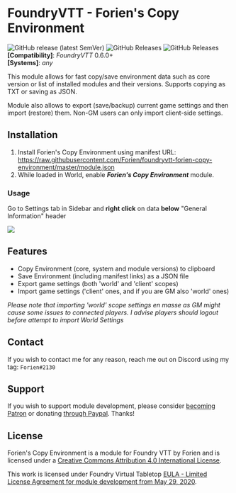 # FoundryVTT - Forien's Copy Environment
![GitHub release (latest SemVer)](https://img.shields.io/github/v/release/forien/foundryvtt-forien-copy-environment?style=for-the-badge)
![GitHub Releases](https://img.shields.io/github/downloads/Forien/foundryvtt-forien-copy-environment/latest/total?style=for-the-badge)
![GitHub Releases](https://img.shields.io/github/downloads/Forien/foundryvtt-forien-copy-environment/total?style=for-the-badge)    
**[Compatibility]**: *FoundryVTT* 0.6.0+  
**[Systems]**: *any*  

This module allows for fast copy/save environment data such as core version or list of installed modules and their versions. Supports copying as TXT or saving as JSON.

Module also allows to export (save/backup) current game settings and then import (restore) them. Non-GM users can only import client-side settings.

## Installation

1. Install Forien's Copy Environment using manifest URL: https://raw.githubusercontent.com/Forien/foundryvtt-forien-copy-environment/master/module.json
2. While loaded in World, enable **_Forien's Copy Environment_** module.

### Usage

Go to Settings tab in Sidebar and **right click** on data **below** "General Information" header

![](https://i.gyazo.com/8f41b4e7f52e8f560f9265774a9849db.gif)

## Features

* Copy Environment (core, system and module versions) to clipboard
* Save Environment (including manifest links) as a JSON file
* Export game settings (both 'world' and 'client' scopes)
* Import game settings ('client' ones, and if you are GM also 'world' ones)

*Please note that importing 'world' scope settings en masse as GM might cause some issues to connected players. I advise players should logout before attempt to import World Settings*

## Contact

If you wish to contact me for any reason, reach me out on Discord using my tag: `Forien#2130`


## Support

If you wish to support module development, please consider [becoming Patron](https://www.patreon.com/foundryworkshop) or donating [through Paypal](https://www.paypal.com/cgi-bin/webscr?cmd=_s-xclick&hosted_button_id=6P2RRX7HVEMV2&source=url). Thanks!

## License

Forien's Copy Environment is a module for Foundry VTT by Forien and is licensed under a [Creative Commons Attribution 4.0 International License](http://creativecommons.org/licenses/by/4.0/).

This work is licensed under Foundry Virtual Tabletop [EULA - Limited License Agreement for module development from May 29, 2020](https://foundryvtt.com/article/license/).
